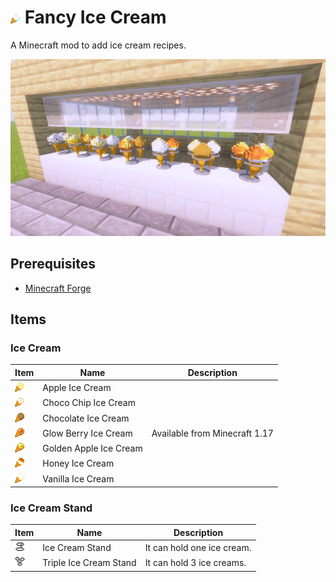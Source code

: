 # ![](assets/logo.png) Fancy Ice Cream

A Minecraft mod to add ice cream recipes.

![](assets/screenshot.png)

## Prerequisites

- [Minecraft Forge](https://files.minecraftforge.net/net/minecraftforge/forge/)

## Items

### Ice Cream

| Item | Name | Description |
| --- |--- | --- |
| ![](src/main/resources/assets/fancyicecream/textures/item/apple_ice_cream.png)| Apple Ice Cream | |
| ![](src/main/resources/assets/fancyicecream/textures/item/choco_chip_ice_cream.png) | Choco Chip Ice Cream | |
| ![](src/main/resources/assets/fancyicecream/textures/item/chocolate_ice_cream.png) | Chocolate Ice Cream | |
| ![](src/main/resources/assets/fancyicecream/textures/item/glow_berry_ice_cream.png) | Glow Berry Ice Cream | Available from Minecraft 1.17 |
| ![](src/main/resources/assets/fancyicecream/textures/item/golden_apple_ice_cream.png) | Golden Apple Ice Cream | |
| ![](src/main/resources/assets/fancyicecream/textures/item/honey_ice_cream.png) | Honey Ice Cream | |
| ![](src/main/resources/assets/fancyicecream/textures/item/vanilla_ice_cream.png) | Vanilla Ice Cream | |

### Ice Cream Stand

| Item | Name | Description |
| --- | --- | --- |
| ![](src/main/resources/assets/fancyicecream/textures/item/ice_cream_stand.png) | Ice Cream Stand | It can hold one ice cream. |
| ![](src/main/resources/assets/fancyicecream/textures/item/triple_ice_cream_stand.png)| Triple Ice Cream Stand | It can hold 3 ice creams. |

